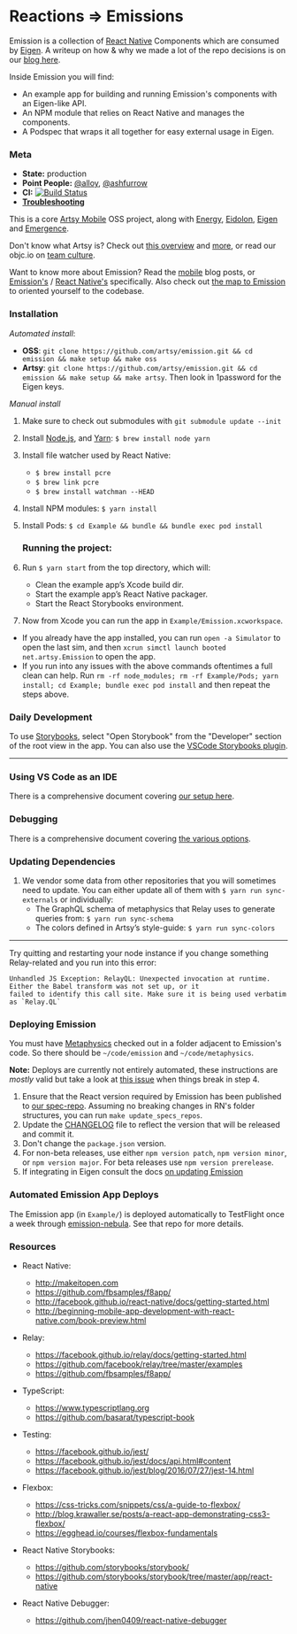 # Reactions ⇒ Emissions

Emission is a collection of [React Native] Components which are consumed by [Eigen]. A writeup on how & why we made a lot of the repo decisions is on our [blog here].

Inside Emission you will find:

* An example app for building and running Emission's components with an Eigen-like API.
* An NPM module that relies on React Native and manages the components.
* A Podspec that wraps it all together for easy external usage in Eigen.

### Meta

* **State:** production
* **Point People:** [@alloy](https://github.com/alloy), [@ashfurrow](https://github.com/ashfurrow)
* **CI:** [![Build Status](https://travis-ci.org/artsy/emission.svg?branch=master)](https://travis-ci.org/artsy/emission)
* **[Troubleshooting](https://github.com/artsy/emission/blob/master/docs/troubleshooting.md)**

This is a core [Artsy Mobile](https://github.com/artsy/mobile) OSS project, along with [Energy](https://github.com/artsy/energy), [Eidolon](https://github.com/artsy/eidolon), [Eigen](https://github.com/artsy/eigen) and [Emergence](https://github.com/artsy/emergence).

Don't know what Artsy is? Check out [this overview](https://github.com/artsy/meta/blob/master/meta/what_is_artsy.md) and [more](https://github.com/artsy/meta/blob/master/README.md), or read our objc.io on [team culture](https://www.objc.io/issues/22-scale/artsy).

Want to know more about Emission? Read the [mobile](http://artsy.github.io/blog/categories/mobile/) blog posts, or [Emission's](http://artsy.github.io/blog/categories/emission/) / [React Native's](http://artsy.github.io/blog/categories/reactnative/) specifically. Also check out [the map to Emission](docs/map_to_emission.md) to oriented yourself to the codebase.

### Installation

_Automated install_:

* **OSS**: `git clone https://github.com/artsy/emission.git && cd emission && make setup && make oss`
* **Artsy**: `git clone https://github.com/artsy/emission.git && cd emission && make setup && make artsy`. Then look in 1password for the Eigen keys.

_Manual install_

1. Make sure to check out submodules with `git submodule update --init`
1. Install [Node.js][node], and [Yarn][yarn]: `$ brew install node yarn`
1. Install file watcher used by React Native:
   * `$ brew install pcre`
   * `$ brew link pcre`
   * `$ brew install watchman --HEAD`
1. Install NPM modules: `$ yarn install`
1. Install Pods: `$ cd Example && bundle && bundle exec pod install`

   ### Running the project:

1. Run `$ yarn start` from the top directory, which will:

   * Clean the example app’s Xcode build dir.
   * Start the example app’s React Native packager.
   * Start the React Storybooks environment.

1. Now from Xcode you can run the app in `Example/Emission.xcworkspace`.

* If you already have the app installed, you can run `open -a Simulator` to open the last sim, and then `xcrun simctl launch booted net.artsy.Emission` to open the app.
* If you run into any issues with the above commands oftentimes a full clean can help. Run `rm -rf node_modules; rm -rf Example/Pods; yarn install; cd Example; bundle exec pod install` and then repeat the steps above.

### Daily Development

To use [Storybooks](https://github.com/storybooks/storybook), select "Open Storybook" from the "Developer" section of the root view in the app. You can also use the [VSCode Storybooks plugin](https://marketplace.visualstudio.com/items?itemName=Orta.vscode-react-native-storybooks).

---

### Using VS Code as an IDE

There is a comprehensive document covering [our setup here](docs/vscode.md).

### Debugging

There is a comprehensive document covering [the various options](docs/debugging.md).

### Updating Dependencies

1. We vendor some data from other repositories that you will sometimes need to update. You can either update all of them
   with `$ yarn run sync-externals` or individually:
   * The GraphQL schema of metaphysics that Relay uses to generate queries from: `$ yarn run sync-schema`
   * The colors defined in Artsy’s style-guide: `$ yarn run sync-colors`

---

Try quitting and restarting your node instance if you change something Relay-related and you run into this error:

```
Unhandled JS Exception: RelayQL: Unexpected invocation at runtime. Either the Babel transform was not set up, or it
failed to identify this call site. Make sure it is being used verbatim as `Relay.QL`
```

### Deploying Emission

You must have [Metaphysics][metaphysics] checked out in a folder adjacent to Emission's code. So there should be `~/code/emission` and `~/code/metaphysics`.

**Note:** Deploys are currently not entirely automated, these instructions are _mostly_ valid but take a look at [this issue](https://github.com/artsy/emission/issues/1077#issuecomment-401128949) when things break in step 4.

1. Ensure that the React version required by Emission has been published to [our spec-repo][spec-repo].
   Assuming no breaking changes in RN's folder structures, you can run `make update_specs_repos`.
2. Update the [CHANGELOG](CHANGELOG.md) file to reflect the version that will be released and commit it.
3. Don't change the `package.json` version.
4. For non-beta releases, use either `npm version patch`, `npm version minor`, or `npm version major`. For
   beta releases use `npm version prerelease`.
5. If integrating in Eigen consult the docs [on updating Emission](https://github.com/artsy/eigen/blob/master/docs/updating_emission.md)

### Automated Emission App Deploys

The Emission app (in `Example/`) is deployed automatically to TestFlight once a week through [emission-nebula](https://github.com/artsy/emission-nebula). See that repo for more details.

### Resources

* React Native:

  * http://makeitopen.com
  * https://github.com/fbsamples/f8app/
  * http://facebook.github.io/react-native/docs/getting-started.html
  * http://beginning-mobile-app-development-with-react-native.com/book-preview.html

* Relay:

  * https://facebook.github.io/relay/docs/getting-started.html
  * https://github.com/facebook/relay/tree/master/examples
  * https://github.com/fbsamples/f8app/

* TypeScript:

  * https://www.typescriptlang.org
  * https://github.com/basarat/typescript-book

* Testing:

  * https://facebook.github.io/jest/
  * https://facebook.github.io/jest/docs/api.html#content
  * https://facebook.github.io/jest/blog/2016/07/27/jest-14.html

* Flexbox:

  * https://css-tricks.com/snippets/css/a-guide-to-flexbox/
  * http://blog.krawaller.se/posts/a-react-app-demonstrating-css3-flexbox/
  * https://egghead.io/courses/flexbox-fundamentals

* React Native Storybooks:

  * https://github.com/storybooks/storybook/
  * https://github.com/storybooks/storybook/tree/master/app/react-native

* React Native Debugger:
  * https://github.com/jhen0409/react-native-debugger

[react native]: http://facebook.github.io/react-native/
[eigen]: https://github.com/artsy/eigen
[yarn]: https://yarnpkg.com
[flow]: http://flowtype.org
[node]: http://nodejs.org
[glossary-yarn]: http://artsy.github.io/blog/2016/11/14/JS-Glossary/#yarn
[blog here]: http://artsy.github.io/blog/2016/08/24/On-Emission/
[spec-repo]: https://github.com/artsy/Specs/tree/master/React
[metaphysics]: https://github.com/artsy/metaphysics
